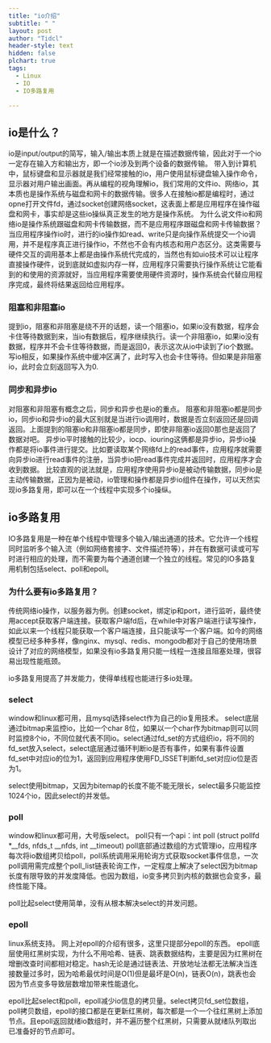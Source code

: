 ```yaml
---
title: "io介绍"
subtitle: " "
layout: post
author: "Tidcl"
header-style: text
hidden: false
plchart: true
tags:
  - Linux
  - IO
  - IO多路复用

---
```




## io是什么？

io是input/output的简写，输入/输出本质上就是在描述数据传输，因此对于一个io一定存在输入方和输出方，即一个io涉及到两个设备的数据传输。
带入到计算机中，鼠标键盘和显示器就是我们经常接触的io，用户使用鼠标键盘输入操作命令，显示器对用户输出画面。再从编程的视角理解io，我们常用的文件io、网络io，其本质也是操作系统与磁盘和网卡的数据传输。很多人在接触io都是编程时，通过opne打开文件fd，通过socket创建网络socket，这表面上都是应用程序在操作磁盘和网卡，事实却是这些io操纵真正发生的地方是操作系统。
为什么说文件io和网络io是操作系统跟磁盘和网卡传输数据，而不是应用程序跟磁盘和网卡传输数据？当应用程序操作io时，进行的io操作如read、write只是向操作系统提交一个io调用，并不是程序真正进行操作io，不然也不会有内核态和用户态区分。这类需要与硬件交互的调用基本上都是由操作系统代完成的，当然也有如uio技术可以让程序直接操作硬件，说到底就如虚拟内存一样，应用程序只需要执行操作系统让它能看到的和使用的资源就好，当应用程序需要使用硬件资源时，操作系统会代替应用程序完成，最终将结果返回给应用程序。



### 阻塞和非阻塞io

提到io，阻塞和非阻塞是绕不开的话题，读一个阻塞io，如果io没有数据，程序会卡住等待数据到来，当io有数据后，程序继续执行。读一个非阻塞io，如果io没有数据，程序并不会卡住等待数据，而是返回0，表示这次从io中读到了io个数据。写io相反，如果操作系统中缓冲区满了，此时写入也会卡住等待。但如果是非阻塞io，此时会立刻返回写入为0.



### 同步和异步io

对阻塞和非阻塞有概念之后，同步和异步也是io的重点。
阻塞和非阻塞io都是同步io，同步io和异步io的最大区别就是当进行io调用时，数据是否立刻返回还是回调返回。上面提到的阻塞io和非阻塞io都是同步，即使非阻塞io返回0那也是返回了数据对吧。
异步io平时接触的比较少，iocp、iouring这俩都是异步io，异步io操作都是将io事件进行提交。比如要读取某个网络fd上的read事件，应用程序就需要向异步io进行read事件的注册，当异步io把read事件完成并返回时，应用程序才会收到数据。
比较直观的说法就是，应用程序使用异步io是被动传输数据，同步io是主动传输数据，正因为是被动，io管理和操作都是异步io组件在操作，可以天然实现io多路复用，即可以在一个线程中实现多个io操纵。



## io多路复用

IO多路复用是一种在单个线程中管理多个输入/输出通道的技术。它允许一个线程同时监听多个输入流（例如网络套接字、文件描述符等），并在有数据可读或可写时进行相应的处理，而不需要为每个通道创建一个独立的线程。常见的IO多路复用机制包括select、poll和epoll。

### 为什么要有io多路复用？

传统网络io操作，以服务器为例。创建socket，绑定ip和port，进行监听，最终使用accept获取客户端连接。获取客户端fd后，在while中对客户端进行读写操作，如此以来一个线程只能获取一个客户端连接，且只能读写一个客户端。如今的网络模型已经多种多样，像nginx、mysql、redis、mongodb都对于自己的使用场景设计了对应的网络模型，如果没有io多路复用只能一线程一连接且阻塞处理，很容易出现性能瓶颈。

io多路复用提高了并发能力，使得单线程也能进行多io处理。

### select

window和linux都可用，且mysql选择select作为自己的io复用技术。
select底层通过bitmap来监控io，比如一个char 8位，如果以一个char作为bitmap则可以同时监控8个io，不同位就代表不同io。select通过fd_set的方式组织io，将不同的fd_set放入select，select底层通过循环判断io是否有事件，如果有事件设置fd_set中对应io的位为1，返回到应用程序使用FD_ISSET判断fd_set对应io位是否为1。

select使用bitmap，又因为bitemap的长度不能不能无限长，select最多只能监控1024个io，因此select的并发低。

### poll

window和linux都可用，大号版select。
poll只有一个api：int poll (struct pollfd *__fds, nfds_t __nfds, int __timeout)
poll底部通过数组的方式管理io，应用程序每次将io数组拷贝给poll，poll系统调用采用轮询方式获取socket事件信息，一次poll调用需完成整个poll_list链表轮询工作，一定程度上解决了select因为bitmap长度有限导致的并发度降低。也因为数组，io变多拷贝到内核的数据也会变多，最终性能下降。

poll比起select使用简单，没有从根本解决select的并发问题。

### epoll

linux系统支持。
网上对epoll的介绍有很多，这里只提部分epoll的东西。
epoll底层使用红黑树实现，为什么不用哈希、链表、跳表数据结构，主要是因为红黑树在增删改查时间都相对稳定。hash无论是通过链表法、开放地址法都无法解决当连接数量过多时，因为哈希最优时间是O(1)但是最坏是O(n)，链表O(n)，跳表也会因为节点变多导致层数增加带来性能退化。

epoll比起select和poll，epoll减少io信息的拷贝量。select拷贝fd_set位数组，poll拷贝数组，epoll的接口都是在更新红黑树，每次都是一个一个往红黑树上添加节点。且epoll返回就绪io数组时，并不遍历整个红黑树，只需要从就绪队列取出已准备好的节点即可。